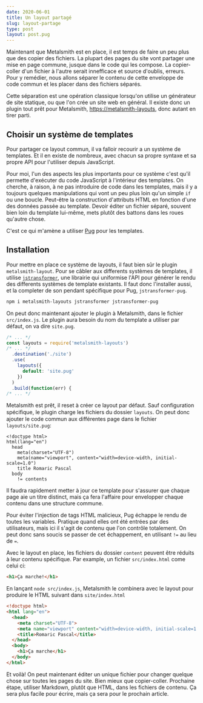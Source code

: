 ```yaml
---
date: 2020-06-01
title: Un layout partagé
slug: layout-partage
type: post
layout: post.pug
---
```


Maintenant que Metalsmith est en place, il est temps de faire un peu plus que des copier des fichiers. La plupart des pages du site vont partager une mise en page commune, jusque dans le code qui les compose. La copier-coller d'un fichier à l'autre serait innefficace et source d'oublis, erreurs. Pour y remédier, nous allons séparer le contenu de cette enveloppe de code commun et les placer dans des fichiers séparés.

Cette séparation est une opération classique lorsqu'on utilise un générateur de site statique, ou que l'on crée un site web en général. Il existe donc un plugin tout prêt pour Metalsmith, <a href="https://github.com/metalsmith/metalsmith-layouts" hreflang="en">https://metalsmith-layouts</a>, donc autant en tirer parti.

Choisir un système de templates
---

Pour partager ce layout commun, il va falloir recourir a un système de templates. Et il en existe de nombreux, avec chacun sa propre syntaxe et sa propre API pour l'utiliser depuis JavaScript.

Pour moi, l'un des aspects les plus importants pour ce système c'est qu'il permette d'exécuter du code JavaScript à l'intérieur des templates. On cherche, à raison, à ne pas introduire de code dans les templates, mais il y a toujours quelques manipulations qui vont un peu plus loin qu'un simple `if` ou une boucle. Peut-être la construction d'attributs HTML en fonction d'une des données passée au template. Devoir éditer un fichier séparé, souvent bien loin du template lui-même, mets plutôt des battons dans les roues qu'autre chose.

C'est ce qui m'amène a utiliser <a href="https://pugjs.org" hreflang="en">Pug</a> pour les templates.

Installation
---

Pour mettre en place ce système de layouts, il faut bien sûr le plugin `metalsmith-layout`. Pour se câbler aux differents systèmes de templates, il utilise <a href="https://github.com/jstransformers/jstransformer" hreflang="en"><code>jstransformer</code></a>, une librairie qui uniformise l'API pour générer le rendu des differents systèmes de template existants. Il faut donc l'installer aussi, et la completer de son pendant spécifique pour Pug, `jstransformer-pug`.

```sh
npm i metalsmith-layouts jstransformer jstransformer-pug
```

On peut donc maintenant ajouter le plugin à Metalsmith, dans le fichier `src/index.js`. Le plugin aura besoin du nom du template a utiliser par défaut, on va dire `site.pug`.

```js
/* ... */
const layouts = require('metalsmith-layouts')
/* ... */
  .destination('./site')
  .use(
    layouts({
      default: 'site.pug'
    })
  )
  .build(function(err) {
/* ... */
```

Metalsmith est prêt, il reset à créer ce layout par défaut. Sauf configuration spéciﬁque, le plugin charge les fichiers du dossier `layouts`. On peut donc ajouter le code commun aux différentes page dans le fichier `layouts/site.pug`:

```pug
<!doctype html>
html(lang="en")
  head
    meta(charset="UTF-8")
    meta(name="viewport", content="width=device-width, initial-scale=1.0")
    title Romaric Pascal
  body
    != contents
```

Il faudra rapidement metter à jour ce template pour s'assurer que chaque page aie un titre distinct, mais ça fera l'affaire pour envelopper chaque contenu dans une structure commune.

Pour éviter l'injection de tags HTML malicieux, Pug échappe le rendu de toutes les variables. Pratique quand elles ont été entrées par des utilisateurs, mais ici il s'agit de contenu que l'on contrôle totalement. On peut donc sans soucis se passer de cet échappement, en utilisant `!=` au lieu de `=`.

Avec le layout en place, les fichiers du dossier `content` peuvent être réduits à leur contenu spécifique. Par example, un fichier `src/index.html` come celui ci:

```html
<h1>Ça marche!</h1>
```

En lançant `node src/index.js`, Metalsmith le combinera avec le layout pour produire le HTML suivant dans `site/index.html`

```html
<!doctype html>
<html lang="en">
  <head>
    <meta charset="UTF-8">
    <meta name="viewport" content="width=device-width, initial-scale=1.0">
    <title>Romaric Pascal</title>
  </head>
  <body>
    <h1>Ça marche</h1>
  </body>
</html>
```

Et voilà! On peut maintenant éditer un unique fichier pour changer quelque chose sur toutes les pages du site. Bien mieux que copier-coller. Prochaine étape, utiliser Markdown, plutôt que HTML, dans les fichiers de contenu. Ça sera plus facile pour écrire, mais ça sera pour le prochain article.
